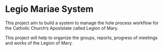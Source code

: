 # Legio Mariae System

This project aim to build a system to manage the hole process workflow for the Catholic Church’s Apostolate called Legion of Mary.

This project will help to organize the groups, reports, progress of meetings and works of the Legion of Mary.

